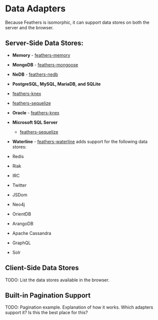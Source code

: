 # Data Adapters

Because Feathers is isomorphic, it can support data stores on both the server and the browser.

## Server-Side Data Stores:
 - **Memory** - [feathers-memory](adapters.memory.md)
 - **MongoDB** - [feathers-mongoose](adapters.mongoose.md)
 - **NeDB** - [feathers-nedb](adapters.nedb.md)
 - **PostgreSQL, MySQL, MariaDB, and SQLite**
  - [feathers-knex](adapters.knex.md)
  - [feathers-sequelize](adapters.sequelize.md)
 - **Oracle** - [feathers-knex](adapters.knex.md)
 - **Microsoft SQL Server**
    - [feathers-sequelize](adapters.sequelize.md)


 - **Waterline** -  [feathers-waterline](adapters.waterline.md) adds support for the following data stores:
  - Redis
  - Riak
  - IRC
  - Twitter
  - JSDom
  - Neo4j
  - OrientDB
  - ArangoDB
  - Apache Cassandra
  - GraphQL
  - Solr

## Client-Side Data Stores

TODO: List the data stores available in the browser.
    
## Built-in Pagination Support
TODO: Pagination example.  Explanation of how it works.  Which adapters support it?  Is this the best place for this?